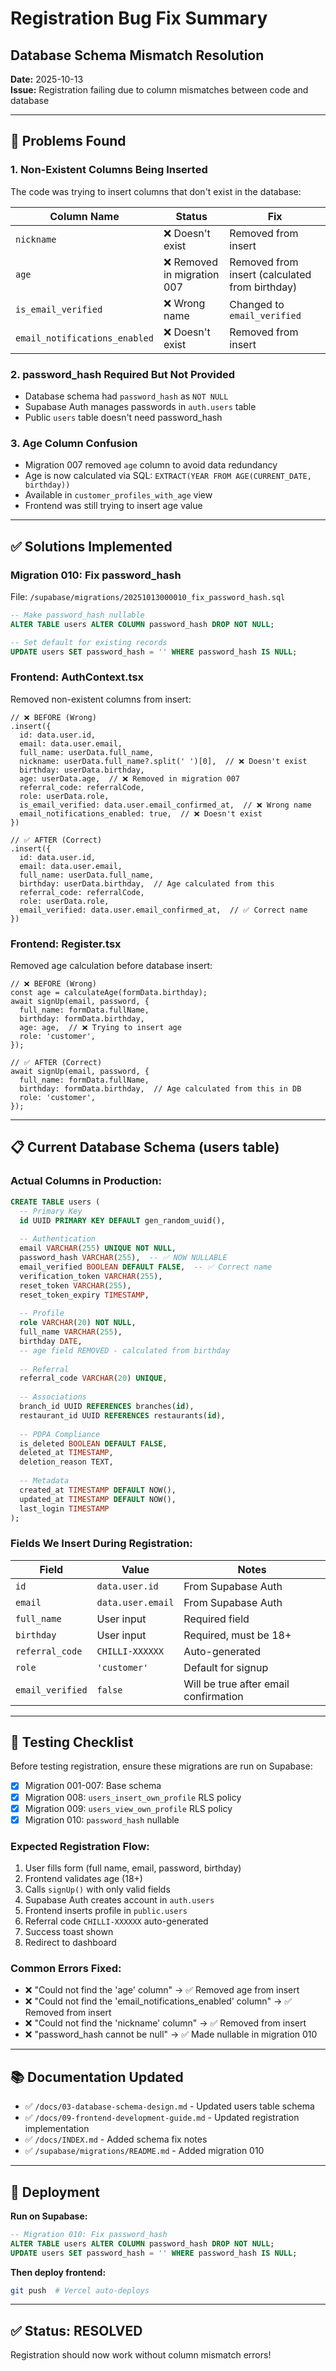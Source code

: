 # Registration Bug Fix Summary
## Database Schema Mismatch Resolution

**Date:** 2025-10-13  
**Issue:** Registration failing due to column mismatches between code and database

---

## 🐛 Problems Found

### 1. **Non-Existent Columns Being Inserted**
The code was trying to insert columns that don't exist in the database:

| Column Name | Status | Fix |
|-------------|--------|-----|
| `nickname` | ❌ Doesn't exist | Removed from insert |
| `age` | ❌ Removed in migration 007 | Removed from insert (calculated from birthday) |
| `is_email_verified` | ❌ Wrong name | Changed to `email_verified` |
| `email_notifications_enabled` | ❌ Doesn't exist | Removed from insert |

### 2. **password_hash Required But Not Provided**
- Database schema had `password_hash` as `NOT NULL`
- Supabase Auth manages passwords in `auth.users` table
- Public `users` table doesn't need password_hash

### 3. **Age Column Confusion**
- Migration 007 removed `age` column to avoid data redundancy
- Age is now calculated via SQL: `EXTRACT(YEAR FROM AGE(CURRENT_DATE, birthday))`
- Available in `customer_profiles_with_age` view
- Frontend was still trying to insert age value

---

## ✅ Solutions Implemented

### **Migration 010: Fix password_hash**
File: `/supabase/migrations/20251013000010_fix_password_hash.sql`

```sql
-- Make password_hash nullable
ALTER TABLE users ALTER COLUMN password_hash DROP NOT NULL;

-- Set default for existing records
UPDATE users SET password_hash = '' WHERE password_hash IS NULL;
```

### **Frontend: AuthContext.tsx**
Removed non-existent columns from insert:

```tsx
// ❌ BEFORE (Wrong)
.insert({
  id: data.user.id,
  email: data.user.email,
  full_name: userData.full_name,
  nickname: userData.full_name?.split(' ')[0],  // ❌ Doesn't exist
  birthday: userData.birthday,
  age: userData.age,  // ❌ Removed in migration 007
  referral_code: referralCode,
  role: userData.role,
  is_email_verified: data.user.email_confirmed_at,  // ❌ Wrong name
  email_notifications_enabled: true,  // ❌ Doesn't exist
})

// ✅ AFTER (Correct)
.insert({
  id: data.user.id,
  email: data.user.email,
  full_name: userData.full_name,
  birthday: userData.birthday,  // Age calculated from this
  referral_code: referralCode,
  role: userData.role,
  email_verified: data.user.email_confirmed_at,  // ✅ Correct name
})
```

### **Frontend: Register.tsx**
Removed age calculation before database insert:

```tsx
// ❌ BEFORE (Wrong)
const age = calculateAge(formData.birthday);
await signUp(email, password, {
  full_name: formData.fullName,
  birthday: formData.birthday,
  age: age,  // ❌ Trying to insert age
  role: 'customer',
});

// ✅ AFTER (Correct)
await signUp(email, password, {
  full_name: formData.fullName,
  birthday: formData.birthday,  // Age calculated from this in DB
  role: 'customer',
});
```

---

## 📋 Current Database Schema (users table)

### **Actual Columns in Production:**

```sql
CREATE TABLE users (
  -- Primary Key
  id UUID PRIMARY KEY DEFAULT gen_random_uuid(),
  
  -- Authentication
  email VARCHAR(255) UNIQUE NOT NULL,
  password_hash VARCHAR(255),  -- ✅ NOW NULLABLE
  email_verified BOOLEAN DEFAULT FALSE,  -- ✅ Correct name
  verification_token VARCHAR(255),
  reset_token VARCHAR(255),
  reset_token_expiry TIMESTAMP,
  
  -- Profile
  role VARCHAR(20) NOT NULL,
  full_name VARCHAR(255),
  birthday DATE,
  -- age field REMOVED - calculated from birthday
  
  -- Referral
  referral_code VARCHAR(20) UNIQUE,
  
  -- Associations
  branch_id UUID REFERENCES branches(id),
  restaurant_id UUID REFERENCES restaurants(id),
  
  -- PDPA Compliance
  is_deleted BOOLEAN DEFAULT FALSE,
  deleted_at TIMESTAMP,
  deletion_reason TEXT,
  
  -- Metadata
  created_at TIMESTAMP DEFAULT NOW(),
  updated_at TIMESTAMP DEFAULT NOW(),
  last_login TIMESTAMP
);
```

### **Fields We Insert During Registration:**

| Field | Value | Notes |
|-------|-------|-------|
| `id` | `data.user.id` | From Supabase Auth |
| `email` | `data.user.email` | From Supabase Auth |
| `full_name` | User input | Required field |
| `birthday` | User input | Required, must be 18+ |
| `referral_code` | `CHILLI-XXXXXX` | Auto-generated |
| `role` | `'customer'` | Default for signup |
| `email_verified` | `false` | Will be true after email confirmation |

---

## 🎯 Testing Checklist

Before testing registration, ensure these migrations are run on Supabase:

- [x] Migration 001-007: Base schema
- [x] Migration 008: `users_insert_own_profile` RLS policy
- [x] Migration 009: `users_view_own_profile` RLS policy
- [x] Migration 010: `password_hash` nullable

### **Expected Registration Flow:**

1. User fills form (full name, email, password, birthday)
2. Frontend validates age (18+)
3. Calls `signUp()` with only valid fields
4. Supabase Auth creates account in `auth.users`
5. Frontend inserts profile in `public.users`
6. Referral code `CHILLI-XXXXXX` auto-generated
7. Success toast shown
8. Redirect to dashboard

### **Common Errors Fixed:**

- ❌ "Could not find the 'age' column" → ✅ Removed age from insert
- ❌ "Could not find the 'email_notifications_enabled' column" → ✅ Removed from insert
- ❌ "Could not find the 'nickname' column" → ✅ Removed from insert
- ❌ "password_hash cannot be null" → ✅ Made nullable in migration 010

---

## 📚 Documentation Updated

- ✅ `/docs/03-database-schema-design.md` - Updated users table schema
- ✅ `/docs/09-frontend-development-guide.md` - Updated registration implementation
- ✅ `/docs/INDEX.md` - Added schema fix notes
- ✅ `/supabase/migrations/README.md` - Added migration 010

---

## 🚀 Deployment

**Run on Supabase:**
```sql
-- Migration 010: Fix password_hash
ALTER TABLE users ALTER COLUMN password_hash DROP NOT NULL;
UPDATE users SET password_hash = '' WHERE password_hash IS NULL;
```

**Then deploy frontend:**
```bash
git push  # Vercel auto-deploys
```

---

## ✅ Status: RESOLVED

Registration should now work without column mismatch errors!
